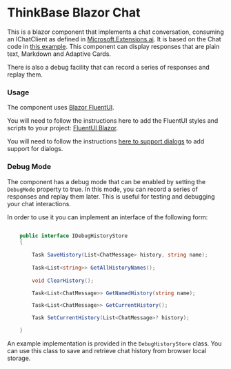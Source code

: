 # ThinkBase Blazor Chat

This is a blazor component that implements a chat conversation, consuming an IChatClient as defined in [Microsoft.Extensions.ai](https://learn.microsoft.com/en-us/dotnet/ai/ai-extensions).
It is based on the Chat code in [this example](https://devblogs.microsoft.com/dotnet/announcing-dotnet-ai-template-preview1/).
This component can display responses that are plain text, Markdown and Adaptive Cards.

There is also a debug facility that can record a series of responses and replay them.

### Usage
The component uses [Blazor FluentUI](https://www.fluentui-blazor.net/). 

You will need to follow the instructions here to add the FluentUI styles and scripts to your project: [FluentUI Blazor](https://www.fluentui-blazor.net/CodeSetup).

You will need to  follow the instructions [here to support dialogs](https://www.fluentui-blazor.net/DialogService) to add support for dialogs.

### Debug Mode

The component has a debug mode that can be enabled by setting the `DebugMode` property to true. In this mode, you can record a series of responses and replay them later. This is useful for testing and debugging your chat interactions.

In order to use it you can implement an interface of the following form:
```csharp

    public interface IDebugHistoryStore
    {
        
        Task SaveHistory(List<ChatMessage> history, string name);
        
        Task<List<string>> GetAllHistoryNames();
 
        void ClearHistory();

        Task<List<ChatMessage>> GetNamedHistory(string name);

        Task<List<ChatMessage>> GetCurrentHistory();

        Task SetCurrentHistory(List<ChatMessage>? history);

    }

```
An example implementation is provided in the `DebugHistoryStore` class. You can use this class to save and retrieve chat history from browser local storage.



